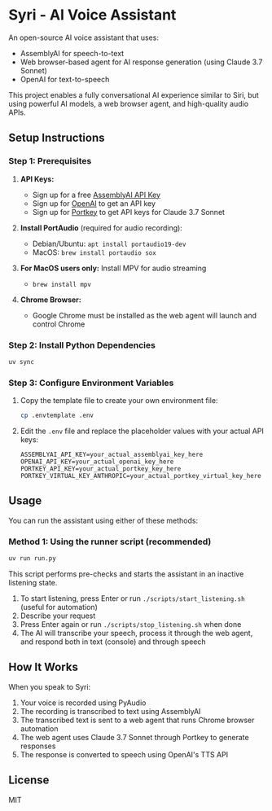 # Syri - AI Voice Assistant

An open-source AI voice assistant that uses:
- AssemblyAI for speech-to-text
- Web browser-based agent for AI response generation (using Claude 3.7 Sonnet)
- OpenAI for text-to-speech

This project enables a fully conversational AI experience similar to Siri, but using powerful AI models, a web browser agent, and high-quality audio APIs.

## Setup Instructions

### Step 1: Prerequisites

1. **API Keys:**
   - Sign up for a free [AssemblyAI API Key](https://www.assemblyai.com)
   - Sign up for [OpenAI](https://platform.openai.com) to get an API key
   - Sign up for [Portkey](https://portkey.ai) to get API keys for Claude 3.7 Sonnet

2. **Install PortAudio** (required for audio recording):
   - Debian/Ubuntu: `apt install portaudio19-dev`
   - MacOS: `brew install portaudio sox`

3. **For MacOS users only:** Install MPV for audio streaming
   - `brew install mpv`

4. **Chrome Browser:**
   - Google Chrome must be installed as the web agent will launch and control Chrome

### Step 2: Install Python Dependencies

```bash
uv sync
```

### Step 3: Configure Environment Variables

1. Copy the template file to create your own environment file:
   ```bash
   cp .envtemplate .env
   ```

2. Edit the `.env` file and replace the placeholder values with your actual API keys:
   ```
   ASSEMBLYAI_API_KEY=your_actual_assemblyai_key_here
   OPENAI_API_KEY=your_actual_openai_key_here
   PORTKEY_API_KEY=your_actual_portkey_key_here
   PORTKEY_VIRTUAL_KEY_ANTHROPIC=your_actual_portkey_virtual_key_here

## Usage

You can run the assistant using either of these methods:

### Method 1: Using the runner script (recommended)

```bash
uv run run.py
```

This script performs pre-checks and starts the assistant in an inactive listening state.

1. To start listening, press Enter or run `./scripts/start_listening.sh` (useful for automation)
2. Describe your request
3. Press Enter again or run `./scripts/stop_listening.sh` when done
4. The AI will transcribe your speech, process it through the web agent, and respond both in text (console) and through speech

## How It Works

When you speak to Syri:
1. Your voice is recorded using PyAudio
2. The recording is transcribed to text using AssemblyAI
3. The transcribed text is sent to a web agent that runs Chrome browser automation
4. The web agent uses Claude 3.7 Sonnet through Portkey to generate responses
5. The response is converted to speech using OpenAI's TTS API

## License

MIT 